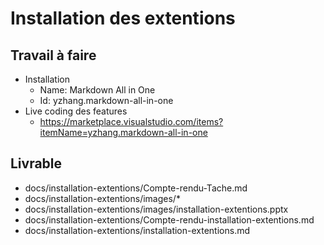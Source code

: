 # Installation des extentions

## Travail à faire
- Installation 
  - Name: Markdown All in One
  - Id: yzhang.markdown-all-in-one
- Live coding des features
  - https://marketplace.visualstudio.com/items?itemName=yzhang.markdown-all-in-one

## Livrable

- docs/installation-extentions/Compte-rendu-Tache.md
- docs/installation-extentions/images/*
- docs/installation-extentions/images/installation-extentions.pptx
- docs/installation-extentions/Compte-rendu-installation-extentions.md
- docs/installation-extentions/installation-extentions.md



